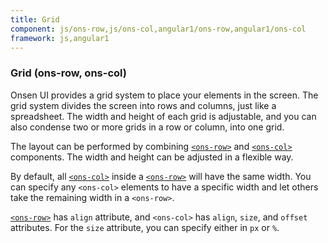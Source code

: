 ```yaml
---
title: Grid
component: js/ons-row,js/ons-col,angular1/ons-row,angular1/ons-col
framework: js,angular1
---
```


### Grid (ons-row, ons-col)

Onsen UI provides a grid system to place your elements in the screen. The grid system divides the screen into rows and columns, just like a spreadsheet. The width and height of each grid is adjustable, and you can also condense two or more grids in a row or column, into one grid.

The layout can be performed by combining [`<ons-row>`](/v2/reference/js/ons-row.html) and [`<ons-col>`](/v2/reference/js/ons-col.html) components. The width and height can be adjusted in a flexible way.

By default, all [`<ons-col>`](/v2/reference/js/ons-col.html) inside a [`<ons-row>`](/v2/reference/js/ons-row.html) will have the same width. You can specify any `<ons-col>` elements to have a specific width and let others take the remaining width in a `<ons-row>`.

[`<ons-row>`](/v2/reference/js/ons-row.html) has `align` attribute, and `<ons-col>` has `align`, `size`, and `offset` attributes. For the `size` attribute, you can specify either in `px` or `%`.
